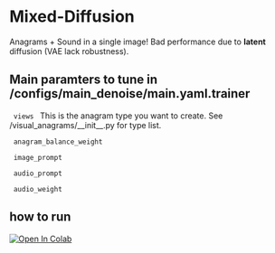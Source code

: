 # Mixed-Diffusion

Anagrams + Sound in a single image!
Bad performance due to **latent** diffusion (VAE lack robustness).

## Main paramters to tune in /configs/main_denoise/main.yaml.trainer

<code> views </code> This is the anagram type you want to create. See /visual_anagrams/\_\_init\_\_.py for type list.

<code> anagram_balance_weight </code>

<code> image_prompt </code>

<code> audio_prompt </code>

<code> audio_weight </code>

## how to run

[![Open In Colab](https://colab.research.google.com/assets/colab-badge.svg)](https://colab.research.google.com/drive/1Cj_SOwWNtn4z0XPShqs0Qu-Ib4lMhRis?usp=sharing)
